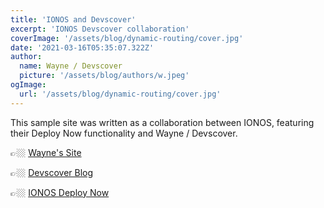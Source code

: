 ```yaml
---
title: 'IONOS and Devscover'
excerpt: 'IONOS Devscover collaboration'
coverImage: '/assets/blog/dynamic-routing/cover.jpg'
date: '2021-03-16T05:35:07.322Z'
author:
  name: Wayne / Devscover
  picture: '/assets/blog/authors/w.jpeg'
ogImage:
  url: '/assets/blog/dynamic-routing/cover.jpg'
---
```


This sample site was written as a collaboration between IONOS, featuring their Deploy Now functionality and Wayne / Devscover.

👉🏼 [Wayne's Site](https://waynecovell.co.uk)

👉🏼 [Devscover Blog](https://devscover.com)

👉🏼 [IONOS Deploy Now](https://ionos.space)